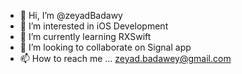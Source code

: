 - 👋 Hi, I’m @zeyadBadawy
- 👀 I’m interested in iOS Development
- 🌱 I’m currently learning RXSwift
- 💞️ I’m looking to collaborate on Signal app 
- 📫 How to reach me ...
     zeyad.badawey@gmail.com

<!---
zeyadBadawy/zeyadBadawy is a ✨ special ✨ repository because its `README.md` (this file) appears on your GitHub profile.
You can click the Preview link to take a look at your changes.
--->

